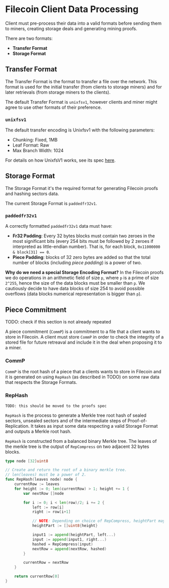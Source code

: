 # Filecoin Client Data Processing

Client must pre-process their data into a valid formats before sending them to miners, creating storage deals and generating mining proofs.

There are two formats:

- **Transfer Format**
- **Storage Format**

## Transfer Format

The Transfer Format is the format to transfer a file over the network. This format is used for the initial transfer (from clients to storage miners) and for later retrievals (from storage miners to the clients).

The default Transfer Format is `unixfsv1`, however clients and miner might agree to use other formats of their preference.

### `unixfsv1`

The default transfer encoding is Unixfsv1 with the following parameters:

- Chunking: Fixed, 1MB
- Leaf Format: Raw
- Max Branch Width: 1024

For details on how UnixfsV1 works, see its spec [here](https://github.com/ipfs/specs/tree/master/unixfs).

## Storage Format

The Storage Format it's the required format for generating Filecoin proofs and hashing sectors data. 

The current Storage Format is `paddedfr32v1`.

### `paddedfr32v1`

A correctly formatted `paddedfr32v1` data must have:

- **Fr32 Padding**: Every 32 bytes blocks must contain two zeroes in the most significant bits (every 254 bits must be followed by 2 zeroes if interpreted as little-endian number). That is, for each block, `0x11000000 & block[31] == 0`.
- **Piece Padding**: blocks of 32 zero bytes are added so that the total number of blocks (including *piece padding*) is a power of two.

**Why do we need a special Storage Encoding Format?** In the Filecoin proofs we do operations in an arithmetic field of size `p`, where `p` is a prime of size `2^255`, hence the size of the data blocks must be smaller than `p`. We cautiously decide to have data blocks of size 254 to avoid possible overflows (data blocks numerical representation is bigger than `p`). 



## Piece Commitment

TODO: check if this section is not already repeated

A piece commitment (`CommP`) is a commitment to a file that a client wants to store in Filecoin. A client must store `CommP` in order to check the integrity of a stored file for future retreaval and include it in the deal when proposing it to a miner.

### CommP

`CommP` is the root hash of a piece that a clients wants to store in Filecoin and it is generated on using `RepHash` (as described in TODO) on some raw data that respects the Storage Formats. 

### RepHash

```
TODO: this should be moved to the proofs spec
```

`RepHash` is the process to generate a Merkle tree root hash of sealed sectors, unsealed sectors and of the intermediate steps of Proof-of-Replication. It takes as input some data respecting a valid Storage Format and outputs a Merkle root hash. 

`RepHash` is constructed from a balanced binary Merkle tree. The leaves of the merkle tree is the output of `RepCompress` on two adjacent 32 bytes blocks.

```go
type node [32]uint8

// Create and return the root of a binary merkle tree.
// len(leaves) must be a power of 2.
func RepHash(leaves node) node {
	currentRow := leaves
	for height := 0; len(currentRow) > 1; height += 1 {
		var nextRow []node

		for i := 0; i < len(row)/2; i += 2 {
			left := row[i]
			right := row[i+1]

			// NOTE: Depending on choice of RepCompress, heightPart may be trimmed to fewer than 8 bits.
			heightPart := []uint8{height}

			input1 := append(heightPart, left...)
			input := append(input1, right...)
			hashed = RepCompress(input)
			nextRow = append(nextRow, hashed)
		}

		currentRow = nextRow
	}

	return currentRow[0]
}

```
